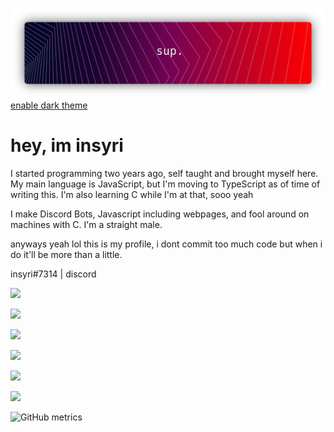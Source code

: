![](https://raw.githubusercontent.com/insyri/insyri/fe861b5f276bcbe24b91ef24cb53c91c9a8e2ddd/gRM.svg)
[enable dark theme](https://docs.github.com/en/github/setting-up-and-managing-your-github-user-account/managing-your-theme-settings)
# hey, im insyri
I started programming two years ago, self taught and brought myself here.
My main language is JavaScript, but I'm moving to TypeScript as of time of writing this.
I'm also learning C while I'm at that, sooo yeah

I make Discord Bots, Javascript including webpages, and fool around on machines with C.
I'm a straight male.

anyways yeah lol this is my profile, i dont commit too much code but when i do it'll be more than a little.

insyri#7314 | discord

![](https://img.shields.io/badge/Code%20Editor-Visual%20Studio%20Code-blue?logo=visual-studio-code&style=for-the-badge)

![](https://shields.io/badge/Operating%20System-Windows%2010-0078D6?logo=Windows&logoColor=white&style=for-the-badge)


![](https://shields.io/badge/Typescript-blue?logo=typescript&logoColor=white&style=for-the-badge)

![](https://shields.io/badge/Javascript-F7DF1E?logo=javascript&logoColor=black&style=for-the-badge)

![](https://shields.io/badge/C-A8B9CC?logo=c&logoColor=black&style=for-the-badge)

![](https://shields.io/badge/C++-00599C?logo=c%2B%2B&logoColor=white&style=for-the-badge)


![GitHub metrics](https://metrics.lecoq.io/insyri)
